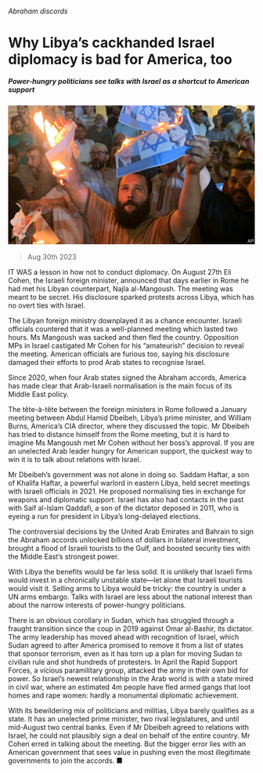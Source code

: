 ###### Abraham discords

# Why Libya’s cackhanded Israel diplomacy is bad for America, too 

##### Power-hungry politicians see talks with Israel as a shortcut to American support 

![image](images/20230902_MAP004.jpg) 

> Aug 30th 2023 

IT WAS a lesson in how not to conduct diplomacy. On August 27th Eli Cohen, the Israeli foreign minister, announced that days earlier in Rome he had met his Libyan counterpart, Najla al-Mangoush. The meeting was meant to be secret. His disclosure sparked protests across Libya, which has no overt ties with Israel.

The Libyan foreign ministry downplayed it as a chance encounter. Israeli officials countered that it was a well-planned meeting which lasted two hours. Ms Mangoush was sacked and then fled the country. Opposition MPs in Israel castigated Mr Cohen for his “amateurish” decision to reveal the meeting. American officials are furious too, saying his disclosure damaged their efforts to prod Arab states to recognise Israel.

Since 2020, when four Arab states signed the Abraham accords, America has made clear that Arab-Israeli normalisation is the main focus of its Middle East policy.

The tête-à-tête between the foreign ministers in Rome followed a January meeting between Abdul Hamid Dbeibeh, Libya’s prime minister, and William Burns, America’s CIA director, where they discussed the topic. Mr Dbeibeh has tried to distance himself from the Rome meeting, but it is hard to imagine Ms Mangoush met Mr Cohen without her boss’s approval. If you are an unelected Arab leader hungry for American support, the quickest way to win it is to talk about relations with Israel.

Mr Dbeibeh’s government was not alone in doing so. Saddam Haftar, a son of Khalifa Haftar, a powerful warlord in eastern Libya, held secret meetings with Israeli officials in 2021. He proposed normalising ties in exchange for weapons and diplomatic support. Israel has also had contacts in the past with Saif al-Islam Qaddafi, a son of the dictator deposed in 2011, who is eyeing a run for president in Libya’s long-delayed elections.

The controversial decisions by the United Arab Emirates and Bahrain to sign the Abraham accords unlocked billions of dollars in bilateral investment, brought a flood of Israeli tourists to the Gulf, and boosted security ties with the Middle East’s strongest power.

With Libya the benefits would be far less solid. It is unlikely that Israeli firms would invest in a chronically unstable state—let alone that Israeli tourists would visit it. Selling arms to Libya would be tricky: the country is under a UN arms embargo. Talks with Israel are less about the national interest than about the narrow interests of power-hungry politicians.

There is an obvious corollary in Sudan, which has struggled through a fraught transition since the coup in 2019 against Omar al-Bashir, its dictator. The army leadership has moved ahead with recognition of Israel, which Sudan agreed to after America promised to remove it from a list of states that sponsor terrorism, even as it has torn up a plan for moving Sudan to civilian rule and shot hundreds of protesters. In April the Rapid Support Forces, a vicious paramilitary group, attacked the army in their own bid for power. So Israel’s newest relationship in the Arab world is with a state mired in civil war, where an estimated 4m people have fled armed gangs that loot homes and rape women: hardly a monumental diplomatic achievement.

With its bewildering mix of politicians and militias, Libya barely qualifies as a state. It has an unelected prime minister, two rival legislatures, and until mid-August two central banks. Even if Mr Dbeibeh agreed to relations with Israel, he could not plausibly sign a deal on behalf of the entire country. Mr Cohen erred in talking about the meeting. But the bigger error lies with an American government that sees value in pushing even the most illegitimate governments to join the accords. ■

